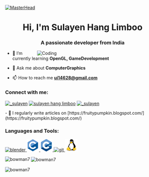 [![MasterHead](https://i.pinimg.com/originals/a2/4c/b5/a24cb568fa40046f8562dbc45cea8506.gif)](https://rishavchanda.io)
<h1 align="center">Hi, I'm Sulayen Hang Limboo</h1>
<h3 align="center">A passionate developer from India</h3>

<img align="right" alt="Coding" width="400" src="https://media2.giphy.com/avatars/danielfigueirdo/mR5uHXLuePGT.gif">

- 🌱 I’m currently learning **OpenGL, GameDevelopment**

- 💬 Ask me about **ComputerGraphics**

- 📫 How to reach me **ui14628@gmail.com**

<h3 align="left">Connect with me:</h3>
<p align="left">
<a href="https://twitter.com/_sulayen" target="blank"><img align="center" src="https://raw.githubusercontent.com/rahuldkjain/github-profile-readme-generator/master/src/images/icons/Social/twitter.svg" alt="_sulayen" height="30" width="40" /></a>
<a href="https://linkedin.com/in/sulayen-hang-limboo-3b1a1b237" target="blank"><img align="center" src="https://raw.githubusercontent.com/rahuldkjain/github-profile-readme-generator/master/src/images/icons/Social/linked-in-alt.svg" alt="sulayen hang limboo" height="30" width="40" /></a>
<a href="https://instagram.com/_sulayen" target="blank"><img align="center" src="https://raw.githubusercontent.com/rahuldkjain/github-profile-readme-generator/master/src/images/icons/Social/instagram.svg" alt="_sulayen" height="30" width="40" /></a>
<p>
- 📝 I regularly write articles on [https://fruitypumpkin.blogspot.com/](https://fruitypumpkin.blogspot.com/)
  </p>
<h3 align="left">Languages and Tools:</h3>
<p align="left"> <a href="https://www.blender.org/" target="_blank" rel="noreferrer"> <img src="https://download.blender.org/branding/community/blender_community_badge_white.svg" alt="blender" width="40" height="40"/> </a> <a href="https://www.cprogramming.com/" target="_blank" rel="noreferrer"> <img src="https://raw.githubusercontent.com/devicons/devicon/master/icons/c/c-original.svg" alt="c" width="40" height="40"/> </a> <a href="https://www.w3schools.com/cpp/" target="_blank" rel="noreferrer"> <img src="https://raw.githubusercontent.com/devicons/devicon/master/icons/cplusplus/cplusplus-original.svg" alt="cplusplus" width="40" height="40"/> </a> <a href="https://git-scm.com/" target="_blank" rel="noreferrer"> <img src="https://www.vectorlogo.zone/logos/git-scm/git-scm-icon.svg" alt="git" width="40" height="40"/> </a> <a href="https://www.linux.org/" target="_blank" rel="noreferrer"> <img src="https://raw.githubusercontent.com/devicons/devicon/master/icons/linux/linux-original.svg" alt="linux" width="40" height="40"/> </a> </p>

<p><img align="left" src="https://github-readme-stats.vercel.app/api/top-langs?username=bowman7&show_icons=true&locale=en&layout=compact" alt="bowman7" /></p>

<p>&nbsp;<img align="center" src="https://github-readme-stats.vercel.app/api?username=bowman7&show_icons=true&locale=en" alt="bowman7" /></p>

<p><img align="center" src="https://github-readme-streak-stats.herokuapp.com/?user=bowman7&" alt="bowman7" /></p>
